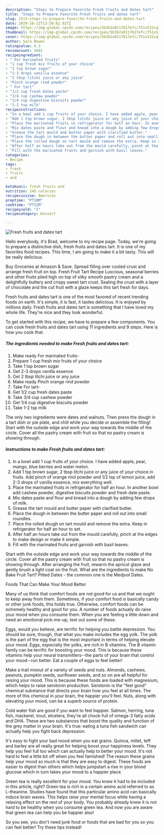 ```yaml
---
description: "Steps to Prepare Favorite Fresh fruits and dates tart"
title: "Steps to Prepare Favorite Fresh fruits and dates tart"
slug: 1513-steps-to-prepare-favorite-fresh-fruits-and-dates-tart
date: 2020-10-22T13:50:02.837Z
image: https://img-global.cpcdn.com/recipes/5b3b2a9117617efc/751x532cq70/fresh-fruits-and-dates-tart-recipe-main-photo.jpg
thumbnail: https://img-global.cpcdn.com/recipes/5b3b2a9117617efc/751x532cq70/fresh-fruits-and-dates-tart-recipe-main-photo.jpg
cover: https://img-global.cpcdn.com/recipes/5b3b2a9117617efc/751x532cq70/fresh-fruits-and-dates-tart-recipe-main-photo.jpg
author: Sara Bowen
ratingvalue: 4.3
reviewcount: 3691
recipeingredient:
- " For marinated fruits"
- "1 cup fresh mix fruits of your choice"
- "1 tsp brown sugar"
- "2-3 drops vanilla essence"
- "2 tbsp litchi juice or any juice"
- "Pinch orange rind powder"
- " For tart"
- "1/2 cup fresh dates paste"
- "3/4 cup cashew powder"
- "1/4 cup digestive biscuits powder"
- "1-2 tsp milk"
recipeinstructions:
- "In a bowl add 1 cup fruits of your choice. I have added apple, pear, mango, blue berries and water melon."
- "Add 1 tsp brown sugar, 2 tbsp litchi juice or any juice of your choice in fruits. Add pinch of orange rind powder and 1/2 tsp of lemon juice, add 2-3 drops of vanilla essence, mix everything well."
- "Place the marinated fruits in refrigerator for half an hour. In another bowl add cashew powder, digestive biscuits powder and fresh date paste."
- "Mix dates paste and flour and knead into a dough by adding few drops of milk."
- "Grease the tart mould and butter paper with clarified butter."
- "Place the dough in between the butter paper and roll out into small roundles."
- "Place the rolled dough on tart mould and remove the extra. Keep in refrigerator for half an hour to set."
- "After half an hours take out from the mould carefully, pinch at the edges to make design or make it simple."
- "Fill with the marinated fruits and garnish with basil leaves."
categories:
- Recipe
tags:
- fresh
- fruits
- and

katakunci: fresh fruits and 
nutrition: 245 calories
recipecuisine: American
preptime: "PT10M"
cooktime: "PT32M"
recipeyield: "2"
recipecategory: Dessert

---
```



![Fresh fruits and dates tart](https://img-global.cpcdn.com/recipes/5b3b2a9117617efc/751x532cq70/fresh-fruits-and-dates-tart-recipe-main-photo.jpg)

Hello everybody, it's Brad, welcome to my recipe page. Today, we're going to prepare a distinctive dish, fresh fruits and dates tart. It is one of my favorites food recipes. This time, I am going to make it a bit tasty. This will be really delicious.

Buy Groceries at Amazon &amp; Save. Spread filling over cooled crust and arrange fresh fruit on top. Fresh Fruit Tart Recipe Luscious, seasonal berries and other fruits piled high on top of silky smooth pastry cream and a delightfully buttery and crispy sweet tart crust. Sealing the crust with a layer of chocolate and the cut fruit with a glaze keeps this tart fresh for days.

Fresh fruits and dates tart is one of the most favored of recent trending foods on earth. It's simple, it is fast, it tastes delicious. It is enjoyed by millions daily. Fresh fruits and dates tart is something that I have loved my whole life. They're nice and they look wonderful.


To get started with this recipe, we have to prepare a few components. You can cook fresh fruits and dates tart using 11 ingredients and 9 steps. Here is how you cook that.

<!--inarticleads1-->

##### The ingredients needed to make Fresh fruits and dates tart:

1. Make ready  For marinated fruits-
1. Prepare 1 cup fresh mix fruits of your choice
1. Take 1 tsp brown sugar
1. Get 2-3 drops vanilla essence
1. Get 2 tbsp litchi juice or any juice
1. Make ready Pinch orange rind powder
1. Take  For tart-
1. Get 1/2 cup fresh dates paste
1. Take 3/4 cup cashew powder
1. Get 1/4 cup digestive biscuits powder
1. Take 1-2 tsp milk


The only two ingredients were dates and walnuts. Then press the dough in a tart dish or pie plate, and chill while you decide or assemble the filling! Start with the outside edge and work your way towards the middle of the circle. Cover all the pastry cream with fruit so that no pastry cream is showing through. 

<!--inarticleads2-->

##### Instructions to make Fresh fruits and dates tart:

1. In a bowl add 1 cup fruits of your choice. I have added apple, pear, mango, blue berries and water melon.
1. Add 1 tsp brown sugar, 2 tbsp litchi juice or any juice of your choice in fruits. Add pinch of orange rind powder and 1/2 tsp of lemon juice, add 2-3 drops of vanilla essence, mix everything well.
1. Place the marinated fruits in refrigerator for half an hour. In another bowl add cashew powder, digestive biscuits powder and fresh date paste.
1. Mix dates paste and flour and knead into a dough by adding few drops of milk.
1. Grease the tart mould and butter paper with clarified butter.
1. Place the dough in between the butter paper and roll out into small roundles.
1. Place the rolled dough on tart mould and remove the extra. Keep in refrigerator for half an hour to set.
1. After half an hours take out from the mould carefully, pinch at the edges to make design or make it simple.
1. Fill with the marinated fruits and garnish with basil leaves.


Start with the outside edge and work your way towards the middle of the circle. Cover all the pastry cream with fruit so that no pastry cream is showing through. After arranging the fruit, rewarm the apricot glaze and gently brush a light coat on the fruit. What are the ingredients to make No Bake Fruit Tart? Pitted Dates - the common one is the Medjool Dates. 

Foods That Can Make Your Mood Better


Many of us think that comfort foods are not good for us and that we ought to keep away from them. Sometimes, if your comfort food is basically candy or other junk foods, this holds true. Otherwise, comfort foods can be extremely healthy and good for you. A number of foods actually do raise your mood when you consume them. When you are feeling a little down and need an emotional pick-me-up, test out some of these.

Eggs, would you believe, are terrific for helping you battle depression. You should be sure, though, that what you make includes the egg yolk. The yolk is the part of the egg that is the most important in terms of helping elevate your mood. Eggs, especially the yolks, are rich in B vitamins. The B vitamin family can be terrific for boosting your mood. This is because these vitamins help your neural transmitters--the parts of your brain that control your mood--run better. Eat a couple of eggs to feel better!

Make a trail mixout of a variety of seeds and nuts. Almonds, cashews, peanuts, pumpkin seeds, sunflower seeds, and so on are all helpful for raising your mood. This is because these foods are loaded with magnesium, which helps to raise serotonin production. Serotonin is the "feel good" chemical substance that directs your brain how you feel at all times. The more of this chemical in your brain, the happier you'll feel. Nuts, along with elevating your mood, can be a superb source of protein.

Cold water fish are good if you want to feel happier. Salmon, herring, tuna fish, mackerel, trout, etcetera, they're all chock-full of omega-3 fatty acids and DHA. These are two substances that boost the quality and function of the grey matter in your brain. It's true: eating a tuna fish sandwich can actually help you fight back depression. 

It's easy to fight your bad mood when you eat grains. Quinoa, millet, teff and barley are all really great for helping boost your happiness levels. They help you feel full too which can actually help to better your mood. It's not hard to feel a little bit off when you feel famished! The reason these grains help your mood so much is that they are easy to digest. These foods are easier to digest than others which helps jumpstart a rise in your blood glucose which in turn takes your mood to a happier place.

Green tea is really excellent for your mood. You knew it had to be included in this article, right? Green tea is rich in a certain amino acid referred to as L-theanine. Studies have found that this particular amino acid can basically induce brain waves. This helps raise your mental focus while having a relaxing effect on the rest of your body. You probably already knew it is not hard to be healthy when you consume green tea. And now you are aware that green tea can help you be happier also!

So you see, you don't need junk food or foods that are bad for you so you can feel better! Try  these tips  instead!

